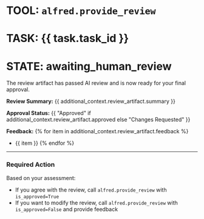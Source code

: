 # TOOL: `alfred.provide_review`
# TASK: {{ task.task_id }}
# STATE: awaiting_human_review

The review artifact has passed AI review and is now ready for your final approval.

**Review Summary:**
{{ additional_context.review_artifact.summary }}

**Approval Status:** {{ "Approved" if additional_context.review_artifact.approved else "Changes Requested" }}

**Feedback:**
{% for item in additional_context.review_artifact.feedback %}
- {{ item }}
{% endfor %}

---
### **Required Action**

Based on your assessment:
- If you agree with the review, call `alfred.provide_review` with `is_approved=True`
- If you want to modify the review, call `alfred.provide_review` with `is_approved=False` and provide feedback